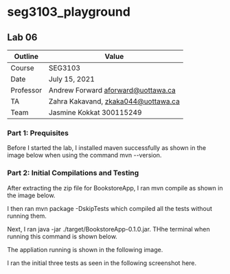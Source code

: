 # seg3103_playground
## Lab 06

Outline | Value
--------|-------
Course | SEG3103
Date | July 15, 2021
Professor | Andrew Forward aforward@uottawa.ca
TA | Zahra Kakavand, zkaka044@uottawa.ca
Team | Jasmine Kokkat 300115249


### Part 1: Prequisites
Before I started the lab, I installed maven successfully as shown in the image below when using the command mvn --version. 


### Part 2: Initial Compilations and Testing
After extracting the zip file for BookstoreApp, I ran mvn compile as shown in the image below. 


I then ran mvn package -DskipTests which compiled all the tests without running them. 

Next, I ran java -jar ./target/BookstoreApp-0.1.0.jar.
THhe terminal when running this command is shown below.


The appliation running is shown in the following image.

I ran the initial three tests as seen in the following screenshot here.





